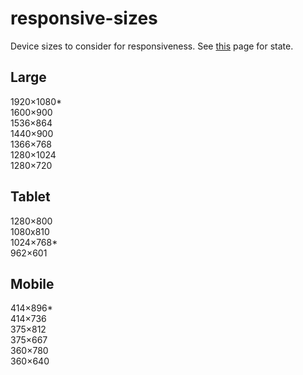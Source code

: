 # responsive-sizes
Device sizes to consider for responsiveness. See <a href="https://www.altamira.ai/blog/common-screen-sizes-for-responsive-web-design/" target="_blank">this</a> page for state.

<h2>Large</h2>
1920×1080*<br>
1600×900<br>
1536×864<br>
1440×900<br>
1366×768<br>
1280×1024<br>
1280×720<br>

<h2>Tablet</h2>
1280×800<br>
1080x810<br>
1024×768*<br>
962×601<br>

<h2>Mobile</h2>
414×896*<br>
414×736<br>
375×812<br>
375×667<br>
360×780<br>
360×640
